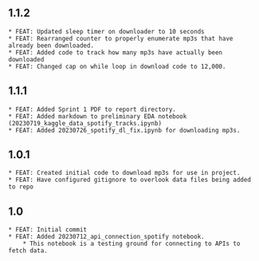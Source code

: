 ## 1.1.2
    * FEAT: Updated sleep timer on downloader to 10 seconds
    * FEAT: Rearranged counter to properly enumerate mp3s that have already been downloaded.
    * FEAT: Added code to track how many mp3s have actually been downloaded
    * FEAT: Changed cap on while loop in download code to 12,000.
    
## 1.1.1
    * FEAT: Added Sprint 1 PDF to report directory.
    * FEAT: Added markdown to preliminary EDA notebook (20230719_kaggle_data_spotify_tracks.ipynb)
    * FEAT: Added 20230726_spotify_dl_fix.ipynb for downloading mp3s.

## 1.0.1
    * FEAT: Created initial code to download mp3s for use in project.
    * FEAT: Have configured gitignore to overlook data files being added to repo
    
## 1.0
    * FEAT: Initial commit
    * FEAT: Added 20230712_api_connection_spotify notebook.
        * This notebook is a testing ground for connecting to APIs to fetch data.